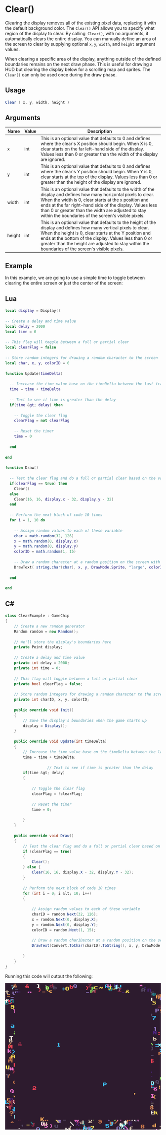 # Clear()

Clearing the display removes all of the existing pixel data, replacing it with the default background color. The `Clear()` API allows you to specify what region of the display to clear. By calling` Clear()`, with no arguments, it automatically clears the entire display. You can manually define an area of the screen to clear by supplying optional `x`, `y`, `width`, and `height` argument values. 

When clearing a specific area of the display, anything outside of the defined boundaries remains on the next draw phase. This is useful for drawing a HUD but clearing the display below for a scrolling map and sprites. The `Clear()` can only be used once during the draw phase.

## Usage

```csharp
Clear ( x, y, width, height )
```

## Arguments

| Name   | Value | Description                                                                                                                                                                                                                                                                                                                                              |
|--------|-------|----------------------------------------------------------------------------------------------------------------------------------------------------------------------------------------------------------------------------------------------------------------------------------------------------------------------------------------------------------|
| x      | int   | This is an optional value that defaults to 0 and defines where the clear's X position should begin\. When X is 0, clear starts on the far left\-hand side of the display\. Values less than 0 or greater than the width of the display are ignored\.                                                                                                     |
| y      | int   | This is an optional value that defaults to 0 and defines where the clear's Y position should begin\. When Y is 0, clear starts at the top of the display\. Values less than 0 or greater than the height of the display are ignored\.                                                                                                                    |
| width  | int   | This is an optional value that defaults to the width of the display and defines how many horizontal pixels to clear\. When the width is 0, clear starts at the x position and ends at the far right\-hand side of the display\. Values less than 0 or greater than the width are adjusted to stay within the boundaries of the screen's visible pixels\. |
| height | int   | This is an optional value that defaults to the height of the display and defines how many vertical pixels to clear\. When the height is 0, clear starts at the Y position and ends at the bottom of the display\. Values less than 0 or greater than the height are adjusted to stay within the boundaries of the screen's visible pixels\.              |



## Example

In this example, we are going to use a simple time to toggle between clearing the entire screen or just the center of the screen:

## Lua

```lua
local display = Display()

-- Create a delay and time value
local delay = 2000
local time = 0

-- This flag will toggle between a full or partial clear
local clearFlag = false

-- Store random integers for drawing a random character to the screen
local char, x, y, colorID = 0

function Update(timeDelta)

  -- Increase the time value base on the timeDelta between the last frame
  time = time + timeDelta

  -- Text to see if time is greater than the delay
  if(time &gt; delay) then

    -- Toggle the clear flag
    clearFlag = not clearFlag

    -- Reset the timer
    time = 0

  end

end

function Draw()

  -- Test the clear flag and do a full or partial clear based on the value
  if(clearFlag == true) then
    Clear()
  else
    Clear(16, 16, display.x - 32, display.y - 32)
  end

  -- Perform the next block of code 10 times
  for i = 1, 10 do

    -- Assign random values to each of these variable
    char = math.random(32, 126)
    x = math.random(0, display.x)
    y = math.random(0, display.y)
    colorID = math.random(1, 15)

    -- Draw a random character at a random position on the screen with a random color
    DrawText( string.char(char), x, y, DrawMode.Sprite, "large", colorID)

  end

end
```



## C#

```csharp
class ClearExample : GameChip
{
    // Create a new random generator
    Random random = new Random();

    // We'll store the display's boundaries here
    private Point display;
    
    // Create a delay and time value
    private int delay = 2000;
    private int time = 0;

    // This flag will toggle between a full or partial clear
    private bool clearFlag = false;

    // Store random integers for drawing a random character to the screen
    private int charID, x, y, colorID;

    public override void Init()
    {
        // Save the display's boundaries when the game starts up
        display = Display();
    }

    public override void Update(int timeDelta)
    { 
        // Increase the time value base on the timeDelta between the last frame
        time = time + timeDelta;

                   // Text to see if time is greater than the delay
        if(time &gt; delay)
        {

            // Toggle the clear flag
            clearFlag = !clearFlag;

            // Reset the timer
            time = 0;

        }
    }

    public override void Draw()
    { 
        // Test the clear flag and do a full or partial clear based on the value
        if (clearFlag == true)
        {
            Clear();
        } else {
            Clear(16, 16, display.X - 32, display.Y - 32);
        }

        // Perform the next block of code 10 times
        for (int i = 0; i &lt; 10; i++)
        {
         
            // Assign random values to each of these variable
            charID = random.Next(32, 126);
            x = random.Next(0, display.X);
            y = random.Next(0, display.Y);
            colorID = random.Next(1, 15);

            // Draw a random charIDacter at a random position on the screen with a random color
            DrawText(Convert.ToChar(charID).ToString(), x, y, DrawMode.Sprite, "large", colorID);

        }
    }
}
```



Running this code will output the following:

![image alt text](images/ClearOutput_image_0.png)


